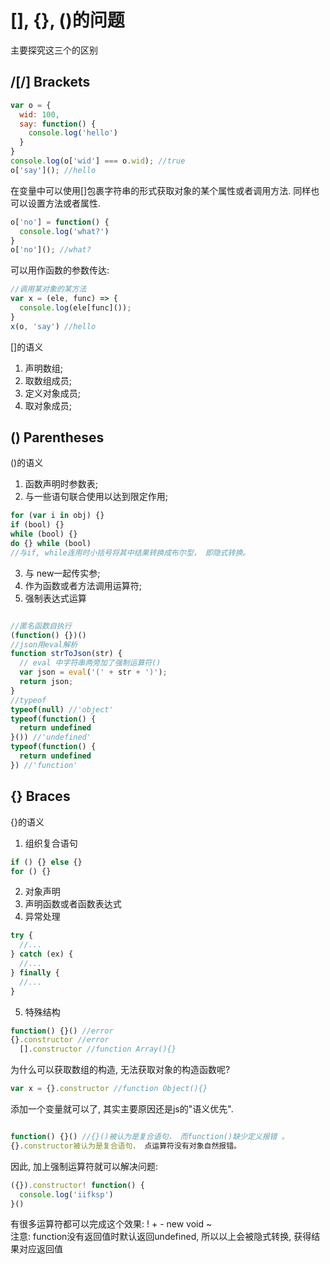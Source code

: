 # [], {}, ()的问题

主要探究这三个的区别

## /[/] Brackets

``` js
var o = {
  wid: 100,
  say: function() {
    console.log('hello')
  }
}
console.log(o['wid'] === o.wid); //true
o['say'](); //hello
```

在变量中可以使用[]包裹字符串的形式获取对象的某个属性或者调用方法. 
同样也可以设置方法或者属性. 

``` js
o['no'] = function() {
  console.log('what?')
}
o['no'](); //what?
```

可以用作函数的参数传达: 

``` js
//调用某对象的某方法
var x = (ele, func) => {
  console.log(ele[func]());
}
x(o, 'say') //hello
```

[]的语义

1. 声明数组; 
2. 取数组成员; 
3. 定义对象成员; 
4. 取对象成员; 

## () Parentheses

()的语义

1. 函数声明时参数表; 
2. 与一些语句联合使用以达到限定作用; 

``` js
for (var i in obj) {}
if (bool) {}
while (bool) {}
do {} while (bool)
//与if, while连用时小括号将其中结果转换成布尔型， 即隐式转换。 
```

3. 与 new一起传实参; 
4. 作为函数或者方法调用运算符; 
5. 强制表达式运算

``` js

```

``` js
//匿名函数自执行
(function() {})()
//json用eval解析
function strToJson(str) {
  // eval 中字符串两旁加了强制运算符() 
  var json = eval('(' + str + ')');
  return json;
}
//typeof 
typeof(null) //'object'
typeof(function() {
  return undefined
}()) //'undefined'
typeof(function() {
  return undefined
}) //'function'
```

## {} Braces 

{}的语义

1. 组织复合语句

``` js
if () {} else {}
for () {}
```

2. 对象声明
3. 声明函数或者函数表达式
4. 异常处理

``` js
try {
  //... 
} catch (ex) {
  //... 
} finally {
  //... 
}
```

5. 特殊结构

``` js
function() {}() //error
{}.constructor //error
  [].constructor //function Array(){}
```

为什么可以获取数组的构造, 无法获取对象的构造函数呢? 

``` js
var x = {}.constructor //function Object(){}
```

添加一个变量就可以了, 其实主要原因还是js的"语义优先". 

``` js

```

``` js
function() {}() //{}()被认为是复合语句， 而function()缺少定义报错 。 
{}.constructor被认为是复合语句， 点运算符没有对象自然报错。
```

因此, 加上强制运算符就可以解决问题: 

``` js
({}).constructor! function() {
  console.log('iifksp')
}()
```

有很多运算符都可以完成这个效果: 
! + - new void ~  
注意: function没有返回值时默认返回undefined, 所以以上会被隐式转换, 获得结果对应返回值

